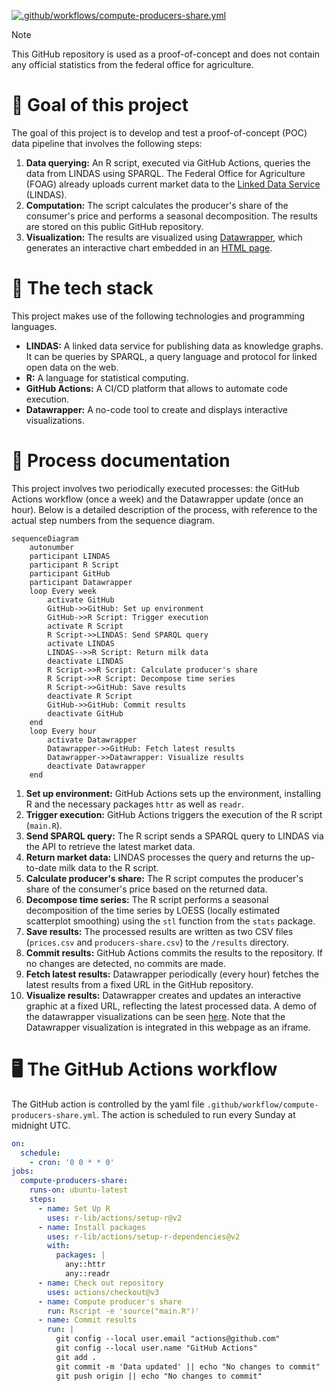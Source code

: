 [![.github/workflows/compute-producers-share.yml](https://github.com/blw-ofag-ufag/poc-producers-share/actions/workflows/compute-producers-share.yml/badge.svg)](https://github.com/blw-ofag-ufag/poc-producers-share/actions/workflows/compute-producers-share.yml)

> [!NOTE]
> This GitHub repository is used as a proof-of-concept and does not contain any official statistics from the federal office for agriculture.

# 🎯 Goal of this project

The goal of this project is to develop and test a proof-of-concept (POC) data pipeline that involves the following steps:

1. **Data querying:** An R script, executed via GitHub Actions, queries the data from LINDAS using SPARQL. The Federal Office for Agriculture (FOAG) already uploads current market data to the [Linked Data Service](https://lindas.admin.ch/) (LINDAS).
2. **Computation:** The script calculates the producer's share of the consumer's price and performs a seasonal decomposition. The results are stored on this public GitHub repository.
3. **Visualization:** The results are visualized using [Datawrapper](https://www.datawrapper.de/), which generates an interactive chart embedded in an [HTML page](https://blw-ofag-ufag.github.io/poc-producers-share/).

# 🤖 The tech stack

This project makes use of the following technologies and programming languages.

- **LINDAS:** A linked data service for publishing data as knowledge graphs. It can be queries by SPARQL, a query language and protocol for linked open data on the web.
- **R:** A language for statistical computing.
- **GitHub Actions:** A CI/CD platform that allows to automate code execution.
- **Datawrapper:** A no-code tool to create and displays interactive visualizations.

# 📓 Process documentation

This project involves two periodically executed processes: the GitHub Actions workflow (once a week) and the Datawrapper update (once an hour). Below is a detailed description of the process, with reference to the actual step numbers from the sequence diagram.

```mermaid
sequenceDiagram
    autonumber
    participant LINDAS
    participant R Script
    participant GitHub
    participant Datawrapper
    loop Every week
        activate GitHub
        GitHub->>GitHub: Set up environment
        GitHub->>R Script: Trigger execution
        activate R Script
        R Script->>LINDAS: Send SPARQL query
        activate LINDAS
        LINDAS-->>R Script: Return milk data
        deactivate LINDAS
        R Script->>R Script: Calculate producer's share
        R Script->>R Script: Decompose time series
        R Script->>GitHub: Save results
        deactivate R Script
        GitHub->>GitHub: Commit results
        deactivate GitHub
    end
    loop Every hour
        activate Datawrapper
        Datawrapper->>GitHub: Fetch latest results
        Datawrapper->>Datawrapper: Visualize results
        deactivate Datawrapper
    end
```

1. **Set up environment:** GitHub Actions sets up the environment, installing R and the necessary packages `httr` as well as `readr`.
2. **Trigger execution:** GitHub Actions triggers the execution of the R script (`main.R`).
3. **Send SPARQL query:** The R script sends a SPARQL query to LINDAS via the API to retrieve the latest market data.
4. **Return market data:** LINDAS processes the query and returns the up-to-date milk data to the R script.
5. **Calculate producer's share:** The R script computes the producer's share of the consumer's price based on the returned data.
6. **Decompose time series:** The R script performs a seasonal decomposition of the time series by LOESS (locally estimated scatterplot smoothing) using the `stl` function from the `stats` package.
7. **Save results:** The processed results are written as two CSV files (`prices.csv` and `producers-share.csv`) to the `/results` directory.
8. **Commit results:** GitHub Actions commits the results to the repository. If no changes are detected, no commits are made.
9. **Fetch latest results:** Datawrapper periodically (every hour) fetches the latest results from a fixed URL in the GitHub repository.
10. **Visualize results:** Datawrapper creates and updates an interactive graphic at a fixed URL, reflecting the latest processed data. A demo of the datawrapper visualizations can be seen [here](https://blw-ofag-ufag.github.io/poc-producers-share/). Note that the Datawrapper visualization is integrated in this webpage as an iframe.

# 🖥️ The GitHub Actions workflow

The GitHub action is controlled by the yaml file `.github/workflow/compute-producers-share.yml`. The action is scheduled to run every Sunday at midnight UTC.

```yml
on:
  schedule:
    - cron: '0 0 * * 0'
jobs:
  compute-producers-share:
    runs-on: ubuntu-latest
    steps:
      - name: Set Up R
        uses: r-lib/actions/setup-r@v2
      - name: Install packages
        uses: r-lib/actions/setup-r-dependencies@v2
        with:
          packages: |
            any::httr
            any::readr
      - name: Check out repository
        uses: actions/checkout@v3
      - name: Compute producer's share
        run: Rscript -e 'source("main.R")'
      - name: Commit results
        run: |
          git config --local user.email "actions@github.com"
          git config --local user.name "GitHub Actions"
          git add .
          git commit -m 'Data updated' || echo "No changes to commit"
          git push origin || echo "No changes to commit"
```
